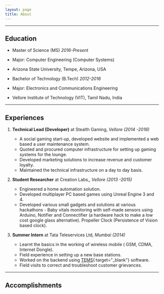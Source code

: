 ```yaml
---
layout: page
title: About
---
```

---
## Education
* Master of Science (MS) *2016-Present*
* Major: Computer Engineering (Computer Systems)
* Arizona State University, Tempe, Arizona, USA


* Bachelor of Technology (B.Tech) *2012-2016*
* Major: Electronics and Communications Engineering
* Vellore Institute of Technology (VIT), Tamil Nadu, India

---
## Experiences
1. **Technical Lead (Developer)** at Stealth Gaming, *Vellore (2014 -2016)*

   * A social gaming start-up, developed website and implemented a web based a user maintenance system.
   * Quoted and procured computer infrastructure for setting up gaming systems for the lounge.
   * Developed marketing solutions to increase revenue and customer loyalty.
   * Maintained the technical infrastructure on a day to day basis.

2. **Student Researcher** at Creation Labs,, *Vellore (2013 -2015)*

   * Engineered a home automation solution.
   * Developed multiplayer PC based games using Unreal Engine 3 and 4.
   * Developed various small gadgets and solutions at various hackathons - Baby vitals monitoring with self-made sensors using Arduino, Notifier and Connectifier (a hardware hack to make a low cost google glass alternative). Propeller Clock (Persistence of Vision based clock).

3. **Summer Intern** at Tata Teleservices Ltd, *Mumbai (2014)*

   * Learnt the basics in the working of wireless mobile ( GSM, CDMA, Internet Dongle).
   * Field experience in setting up a new base stations. 
   * Worked on the backend using [TEMS](http://www.tems.com/){:target="_blank"} software.
   * Field visits to correct and troubleshoot customer grievances. 

---
## Accomplishments




